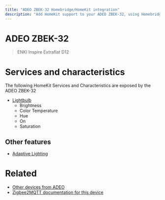```yaml
---
title: "ADEO ZBEK-32 Homebridge/HomeKit integration"
description: "Add HomeKit support to your ADEO ZBEK-32, using Homebridge, Zigbee2MQTT and homebridge-z2m."
---
```

<!---
This file has been GENERATED using src/docgen/docgen.ts
DO NOT EDIT THIS FILE MANUALLY!
-->
# ADEO ZBEK-32
> ENKI Inspire Extraflat D12


# Services and characteristics
The following HomeKit Services and Characteristics are exposed by
the ADEO ZBEK-32

* [Lightbulb](../../light.md)
  * Brightness
  * Color Temperature
  * Hue
  * On
  * Saturation

## Other features
* [Adaptive Lighting](../../light.md)

# Related
* [Other devices from ADEO](../index.md#adeo)
* [Zigbee2MQTT documentation for this device](https://www.zigbee2mqtt.io/devices/ZBEK-32.html)